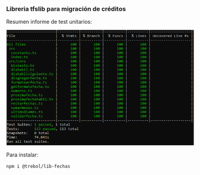### Libreria tfslib para migración de créditos

Resumen informe de test unitarios:

![Git Logo](snapshot.jest.png?raw=true "Git Logo")

Para instalar:
```sh
npm i @trebol/lib-fechas
```